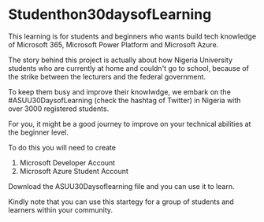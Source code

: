 # Studenthon30daysofLearning
This learning is for students and beginners who wants build tech knowledge of Microsoft 365, Microsoft Power Platform and Microsoft Azure.

The story behind this project is actually about how Nigeria University students who are currently at home and couldn't go to school, because of the strike between the lecturers and the federal government.

To keep them busy and improve their knowlwdge, we embark on the #ASUU30DaysofLearning (check the hashtag of Twitter) in Nigeria with over 3000 registered students.

For you, it might be a good journey to improve on your technical abilities at the beginner level. 

To do this you will need to create
1. Microsoft Developer Account
2. Microsoft Azure Student Account

Download the ASUU30Daysoflearning file and you can use it to learn.

Kindly note that you can use this startegy for a group of students and learners within your community.




